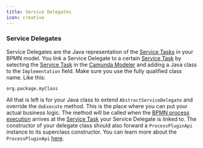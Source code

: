 ```yaml
---
title: Service Delegates
icon: creative
---
```


### Service Delegates

Service Delegates are the Java representation of the [Service Tasks](../../concepts/bpmn/service-tasks.md) in your BPMN model. You link a Service Delegate to a certain [Service Task](../../concepts/bpmn/service-tasks.md) by selecting the [Service Task](../../concepts/bpmn/service-tasks.md) in the [Camunda Modeler](https://camunda.com/download/modeler/) and adding a Java class to the `Implementation` field. Make sure you use the fully qualified class name. Like this:
```
org.package.myClass
```
All that is left is for your Java class to extend `AbstractServiceDelegate` and override the `doExecute` method. This is the place where you can put your actual business logic. The method will be called when the [BPMN process execution](../../concepts/dsf/bpmn-process-execution.md) arrives at the [Service Task](../../concepts/bpmn/service-tasks.md) your Service Delegate is linked to. The constructor of your delegate class should also forward a `ProcessPluginApi` instance to its superclass constructor. You can learn more about the `ProcessPluginApi` [here](../../concepts/dsf/process-api.md).